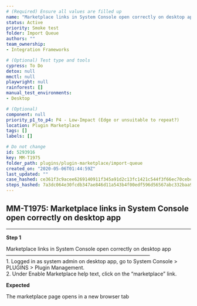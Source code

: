```yaml
---
# (Required) Ensure all values are filled up
name: "Marketplace links in System Console open correctly on desktop app"
status: Active
priority: Smoke test
folder: Import Queue
authors: ""
team_ownership: 
- Integration Frameworks

# (Optional) Test type and tools
cypress: To Do
detox: null
mmctl: null
playwright: null
rainforest: []
manual_test_environments: 
- Desktop

# (Optional)
component: null
priority_p1_to_p4: P4 - Low-Impact (Edge or unsuitable to repeat?)
location: Plugin Marketplace
tags: []
labels: []

# Do not change
id: 5293916
key: MM-T1975
folder_path: plugins/plugin-marketplace/import-queue
created_on: "2020-05-06T01:44:59Z"
last_updated: ""
case_hashed: ce361f3c9acee6269140911f345a91d2c13fc1421c544f3f66ec70cebcae337462b1ef1e8ec92846d2aafd95e2015450
steps_hashed: 7a3dc064e30fcdb347ae846d11a543b4f00edf596d56567abc332baa9c4da0587503fc84af0559eba11624c4b6ad815c
---
```


## MM-T1975: Marketplace links in System Console open correctly on desktop app

---

**Step 1**

Marketplace links in System Console open correctly on desktop app\
————————————————————————————\
1\. Logged in as system admin on desktop app, go to System Console > PLUGINS > Plugin Management.\
2\. Under Enable Marketplace help text, click on the “marketplace” link.

**Expected**

The marketplace page opens in a new browser tab
